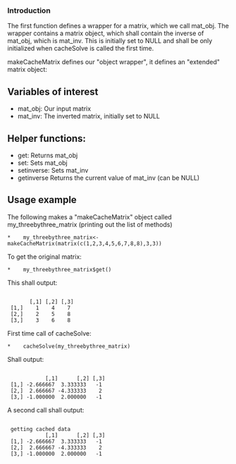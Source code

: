 ### Introduction

The first function defines a wrapper for a matrix, which we call mat_obj. 
The wrapper contains a matrix object, which shall contain the inverse 
of mat_obj, which is mat_inv. This is initially set to NULL and shall 
be only initialized when cacheSolve is called the first time. 

makeCacheMatrix defines our "object wrapper", it defines an "extended" matrix object: 
 
## Variables of interest
 
* mat_obj: Our input matrix
* mat_inv: The inverted matrix, initially set to NULL 
 
## Helper functions: 

* get: Returns mat_obj 
* set: Sets    mat_obj
* setinverse: Sets mat_inv 
* getinverse  Returns the current value of mat_inv (can be NULL)
 
## Usage example 

The following makes a "makeCacheMatrix" object called my_threebythree_matrix (printing out the list of methods)

<pre><code>*    my_threebythree_matrix<-makeCacheMatrix(matrix(c(1,2,3,4,5,6,7,8,8),3,3)) </code></pre>

To get the original matrix:  
<pre><code>*    my_threebythree_matrix$get()</code></pre>

This shall output:  

<pre><code>
       [,1] [,2] [,3]
 [1,]    1    4    7
 [2,]    2    5    8
 [3,]    3    6    8
</code></pre>

First time call of cacheSolve: 
<pre><code>*    cacheSolve(my_threebythree_matrix)</code></pre>
  
Shall output: 

<pre><code>
            [,1]      [,2] [,3]
 [1,] -2.666667  3.333333   -1
 [2,]  2.666667 -4.333333    2
 [3,] -1.000000  2.000000   -1
</code></pre>

A second call shall output: 
<pre><code>
 getting cached data
            [,1]      [,2] [,3]
 [1,] -2.666667  3.333333   -1
 [2,]  2.666667 -4.333333    2
 [3,] -1.000000  2.000000   -1
 </code></pre>